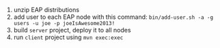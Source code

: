 1. unzip EAP distributions
2. add user to each EAP node with this command:  `bin/add-user.sh -a -g users -u joe -p joeIsAwesome2013!`
3. build `server` project, deploy it to all nodes
4. run `client` project using `mvn exec:exec`

